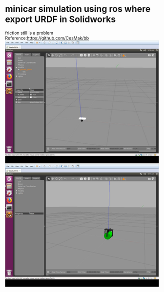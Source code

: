 # minicar simulation using ros where export URDF in Solidworks
friction still is a problem  
Reference:https://github.com/CesMak/bb
![image](https://github.com/quaei676/minicarcy/blob/master/minicar.jpg)
![image](https://github.com/quaei676/minicarcy/blob/master/minicarcy.png)

